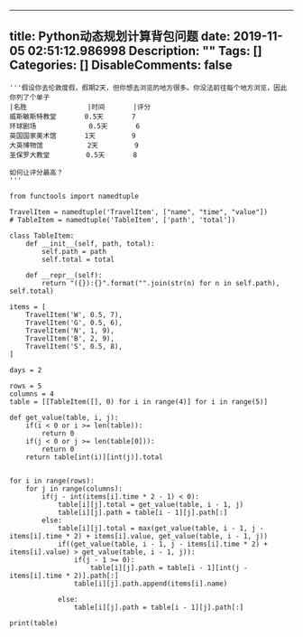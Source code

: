 
---
title: Python动态规划计算背包问题
date: 2019-11-05 02:51:12.986998
Description: ""
Tags: []
Categories: []
DisableComments: false
---

    '''假设你去伦敦度假，假期2天，但你想去浏览的地方很多。你没法前往每个地方浏览，因此你列了个单子  
    |名胜               |时间       |评分  
    威斯敏斯特教堂       0.5天       7  
    环球剧场             0.5天       6  
    英国国家美术馆       1天         9  
    大英博物馆           2天         9  
    圣保罗大教堂         0.5天       8  
      
    如何让评分最高？  
    '''  
      
    from functools import namedtuple  
      
    TravelItem = namedtuple('TravelItem', ["name", "time", "value"])  
    # TableItem = namedtuple('TableItem', ['path', 'total'])  
      
    class TableItem:  
        def __init__(self, path, total):  
            self.path = path  
            self.total = total  
      
        def __repr__(self):  
            return "({}):{}".format("".join(str(n) for n in self.path), self.total)  
      
    items = [  
        TravelItem('W', 0.5, 7),  
        TravelItem('G', 0.5, 6),   
        TravelItem('N', 1, 9),   
        TravelItem('B', 2, 9),   
        TravelItem('S', 0.5, 8),   
    ]  
      
    days = 2  
      
    rows = 5  
    columns = 4  
    table = [[TableItem([], 0) for i in range(4)] for i in range(5)]  
      
    def get_value(table, i, j):  
        if(i < 0 or i >= len(table)):  
            return 0  
        if(j < 0 or j >= len(table[0])):  
            return 0  
        return table[int(i)][int(j)].total  
      
      
    for i in range(rows):  
        for j in range(columns):  
            if(j - int(items[i].time * 2 - 1) < 0):  
                table[i][j].total = get_value(table, i - 1, j)  
                table[i][j].path = table[i - 1][j].path[:]  
            else:  
                table[i][j].total = max(get_value(table, i - 1, j - items[i].time * 2) + items[i].value, get_value(table, i - 1, j))  
                if((get_value(table, i - 1, j - items[i].time * 2) + items[i].value) > get_value(table, i - 1, j)):  
                    if(j - 1 >= 0):  
                        table[i][j].path = table[i - 1][int(j - items[i].time * 2)].path[:]  
                    table[i][j].path.append(items[i].name)  
                      
                else:  
                    table[i][j].path = table[i - 1][j].path[:]  
      
    print(table)

  


